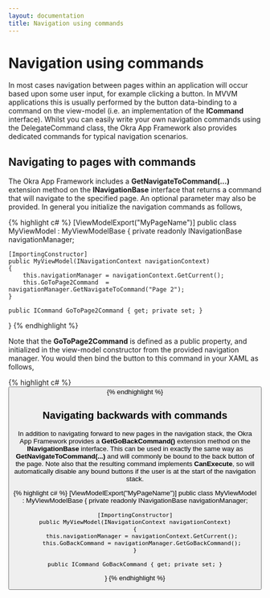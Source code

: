```yaml
---
layout: documentation
title: Navigation using commands
---
```


Navigation using commands
=========================

In most cases navigation between pages within an application will occur based upon some user input, for example clicking a button.
In MVVM applications this is usually performed by the button data-binding to a command on the view-model (i.e. an implementation
of the **ICommand** interface). Whilst you can easily write your own navigation commands using the DelegateCommand class, the Okra App
Framework also provides dedicated commands for typical navigation scenarios.

Navigating to pages with commands
---------------------------------

The Okra App Framework includes a **GetNavigateToCommand(...)** extension method on the **INavigationBase** interface that returns a
command that will navigate to the specified page. An optional parameter may also be provided. In general you initialize the navigation
commands as follows,

{% highlight c# %}
[ViewModelExport("MyPageName")]
public class MyViewModel : MyViewModelBase
{
    private readonly INavigationBase navigationManager;

    [ImportingConstructor]
    public MyViewModel(INavigationContext navigationContext)
    {
        this.navigationManager = navigationContext.GetCurrent();
        this.GoToPage2Command  = navigationManager.GetNavigateToCommand("Page 2");
    }

    public ICommand GoToPage2Command { get; private set; }
}
{% endhighlight %}

Note that the **GoToPage2Command** is defined as a public property, and initialized in the view-model constructor from the provided navigation
manager. You would then bind the button to this command in your XAML as follows,

{% highlight c# %}
<Button Command="{Binding GoToPage2Command}"/>
{% endhighlight %}

Navigating backwards with commands
----------------------------------

In addition to navigating forward to new pages in the navigation stack, the Okra App Framework provides a **GetGoBackCommand()** extension method
on the **INavigationBase** interface. This can be used in exactly the same way as **GetNavigateToCommand(...)** and will commonly be bound to the
back button of the page. Note also that the resulting command implements **CanExecute**, so will automatically disable any bound buttons if the
user is at the start of the navigation stack.

{% highlight c# %}
[ViewModelExport("MyPageName")]
public class MyViewModel : MyViewModelBase
{
    private readonly INavigationBase navigationManager;

    [ImportingConstructor]
    public MyViewModel(INavigationContext navigationContext)
    {
        this.navigationManager = navigationContext.GetCurrent();
        this.GoBackCommand = navigationManager.GetGoBackCommand();
    }

    public ICommand GoBackCommand { get; private set; }
}
{% endhighlight %}